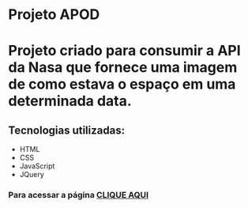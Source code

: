# Projeto APOD

# Projeto criado para consumir a API da Nasa que fornece uma imagem de como estava o espaço em uma determinada data.
## Tecnologias utilizadas:
- HTML
- CSS
- JavaScript
- JQuery

### Para acessar a página [CLIQUE AQUI](https://yonirg.github.io/Projeto-APOD/)
